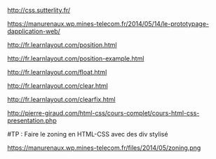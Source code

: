 http://css.sutterlity.fr/

https://manurenaux.wp.mines-telecom.fr/2014/05/14/le-prototypage-dapplication-web/


http://fr.learnlayout.com/position.html

http://fr.learnlayout.com/position-example.html

http://fr.learnlayout.com/float.html

http://fr.learnlayout.com/clear.html

http://fr.learnlayout.com/clearfix.html

http://pierre-giraud.com/html-css/cours-complet/cours-html-css-presentation.php


#TP :
    Faire le zoning en HTML-CSS avec des div stylisé

https://manurenaux.wp.mines-telecom.fr/files/2014/05/zoning.png
